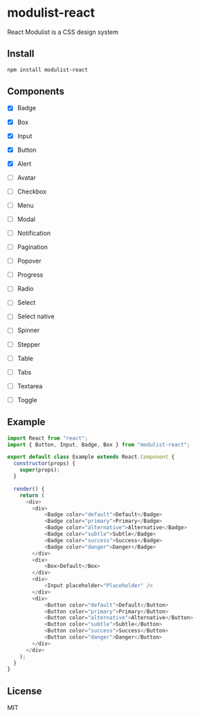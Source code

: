 # modulist-react
React Modulist is a CSS design system

## Install

```bash
npm install modulist-react
```

## Components

- [x] Badge
- [x] Box
- [x] Input
- [x] Button
- [x] Alert
- [ ] Avatar
- [ ] Checkbox
- [ ] Menu
- [ ] Modal
- [ ] Notification
- [ ] Pagination
- [ ] Popover
- [ ] Progress
- [ ] Radio
- [ ] Select
- [ ] Select native
- [ ] Spinner
- [ ] Stepper
- [ ] Table
- [ ] Tabs
- [ ] Textarea
- [ ] Toggle


## Example

```js
import React from "react";
import { Button, Input, Badge, Box } from "modulist-react";

export default class Example extends React.Component {
  constructor(props) {
    super(props);
  }

  render() {
    return (
      <div>
        <div>
            <Badge color="default">Default</Badge>
            <Badge color="primary">Primary</Badge>
            <Badge color="alternative">Alternative</Badge>
            <Badge color="subtle">Subtle</Badge>
            <Badge color="success">Success</Badge>
            <Badge color="danger">Danger</Badge>
        </div>
        <div>
            <Box>Default</Box>
        </div>
        <div>
            <Input placeholder="Placeholder" />
        </div>
        <div>
            <Button color="default">Default</Button>
            <Button color="primary">Primary</Button>
            <Button color="alternative">Alternative</Button>
            <Button color="subtle">Subtle</Button>
            <Button color="success">Success</Button>
            <Button color="danger">Danger</Button>
        </div>
      </div>
    );
  }
}
```



## License

MIT
